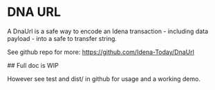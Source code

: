 # DNA URL

A DnaUrl is a safe way to encode an Idena transaction - including data payload - into a safe to transfer string.

See github repo for more: https://github.com/Idena-Today/DnaUrl


## Full doc is WIP

However see test and dist/ in github for usage and a working demo.
